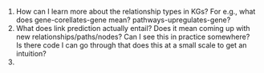 1. How can I learn more about the relationship types in KGs? For e.g., what does gene-corellates-gene mean? pathways-upregulates-gene?
2. What does link prediction actually entail? Does it mean coming up with new relationships/paths/nodes? Can I see this in practice somewhere? Is there code I can go through that does this at a small scale to get an intuition?
3. 
